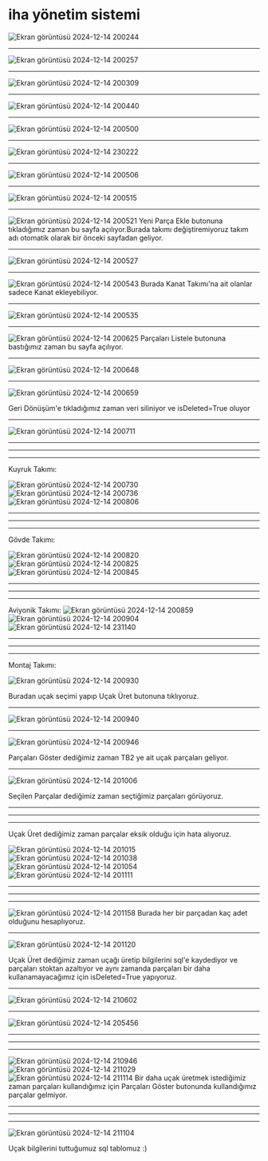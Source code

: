 # iha yönetim sistemi
![Ekran görüntüsü 2024-12-14 200244](https://github.com/user-attachments/assets/772dc5a2-81d2-4e7f-9522-441b0271a57e)
<hr>

![Ekran görüntüsü 2024-12-14 200257](https://github.com/user-attachments/assets/2aa16ec6-7c4b-4983-bb75-6e0f0e813566)
<hr>

![Ekran görüntüsü 2024-12-14 200309](https://github.com/user-attachments/assets/abd6dd0d-746c-47dd-be3f-3146cd64fec5)
<hr>

![Ekran görüntüsü 2024-12-14 200440](https://github.com/user-attachments/assets/03167acc-98bf-49f7-aad3-21a7a8b6fb2c)
<hr>

![Ekran görüntüsü 2024-12-14 200500](https://github.com/user-attachments/assets/09c6ac6e-34d2-496c-9796-858ba6e4328f)
<hr>

![Ekran görüntüsü 2024-12-14 230222](https://github.com/user-attachments/assets/8ebd3321-f113-458f-b33f-a3da42749628)
<hr>

![Ekran görüntüsü 2024-12-14 200506](https://github.com/user-attachments/assets/db23c517-ab1c-45d7-b09c-431c9d32dfb3)
<hr>

![Ekran görüntüsü 2024-12-14 200515](https://github.com/user-attachments/assets/4c4533b0-2db1-4533-b7d5-f3546704576c)
<hr>

![Ekran görüntüsü 2024-12-14 200521](https://github.com/user-attachments/assets/24556321-9263-4fe1-8731-c393dd646d51)
Yeni Parça Ekle butonuna tıkladığımız zaman bu sayfa açılıyor.Burada takımı değiştiremiyoruz takım adı otomatik olarak bir önceki sayfadan geliyor.
<hr>

![Ekran görüntüsü 2024-12-14 200527](https://github.com/user-attachments/assets/1301723e-2acc-4ff9-b292-239470a64ece)
<hr>

![Ekran görüntüsü 2024-12-14 200543](https://github.com/user-attachments/assets/fbdeba86-82aa-4a0e-b76f-0ef30dbcb1fc)
Burada Kanat Takımı'na ait olanlar sadece Kanat ekleyebiliyor.
<hr>

![Ekran görüntüsü 2024-12-14 200535](https://github.com/user-attachments/assets/50e3f41d-29f2-4ba2-8521-63e9c9e206f3)
<hr>

![Ekran görüntüsü 2024-12-14 200625](https://github.com/user-attachments/assets/047d02e5-d98d-4678-b852-7855ba749b5c)
Parçaları Listele butonuna bastığımız zaman bu sayfa açılıyor.
<hr>

![Ekran görüntüsü 2024-12-14 200648](https://github.com/user-attachments/assets/a5e175e3-64f7-4f65-83d9-ec3019b7f8dd)
<hr>

![Ekran görüntüsü 2024-12-14 200659](https://github.com/user-attachments/assets/d82b458f-4604-490c-977b-465bc1622ea2)

Geri Dönüşüm'e tıkladığımız zaman veri siliniyor ve isDeleted=True oluyor 
<hr>

![Ekran görüntüsü 2024-12-14 200711](https://github.com/user-attachments/assets/6f27a5fd-02b3-497c-a6c2-491d1e9c528a)
<hr><hr><hr>

Kuyruk Takımı: 

![Ekran görüntüsü 2024-12-14 200730](https://github.com/user-attachments/assets/d8691890-12be-40d7-bd4c-40ac8a9ee139)
![Ekran görüntüsü 2024-12-14 200736](https://github.com/user-attachments/assets/3e930faa-121a-4aa2-9f09-333538616969)
![Ekran görüntüsü 2024-12-14 200806](https://github.com/user-attachments/assets/09730a19-da25-4b83-8014-b12857d0dc83)
<hr><hr><hr>

Gövde Takımı:

![Ekran görüntüsü 2024-12-14 200820](https://github.com/user-attachments/assets/3ca037d6-c8b2-4235-9909-ad7ea4b3ab89)
![Ekran görüntüsü 2024-12-14 200825](https://github.com/user-attachments/assets/b3622f94-3cba-45d1-ba65-4282fcafede7)
![Ekran görüntüsü 2024-12-14 200845](https://github.com/user-attachments/assets/c79da436-7f68-4dc1-819c-7b7539373a8c)
<hr><hr><hr>

Aviyonik Takımı: 
![Ekran görüntüsü 2024-12-14 200859](https://github.com/user-attachments/assets/f1df2e0f-3a5f-4195-9327-0ed0a1468a16)
![Ekran görüntüsü 2024-12-14 200904](https://github.com/user-attachments/assets/b82371bb-25ef-401c-ab56-b0362adae7a3)
![Ekran görüntüsü 2024-12-14 231140](https://github.com/user-attachments/assets/7f844017-65af-4e86-954e-feb047573748)
<hr><hr><hr>

Montaj Takımı:

![Ekran görüntüsü 2024-12-14 200930](https://github.com/user-attachments/assets/a0f990c1-58f7-4570-9a67-e0c794eabd2e)

Buradan uçak seçimi yapıp Uçak Üret butonuna tıklıyoruz.
<hr>

![Ekran görüntüsü 2024-12-14 200940](https://github.com/user-attachments/assets/88826224-9d84-4789-bde9-4c48082381b4)
<hr>

![Ekran görüntüsü 2024-12-14 200946](https://github.com/user-attachments/assets/a6919501-1f99-4aee-a7d9-4959aa8f6721)

Parçaları Göster dediğimiz zaman TB2 ye ait uçak parçaları geliyor.
<hr>

![Ekran görüntüsü 2024-12-14 201006](https://github.com/user-attachments/assets/d71ebd32-8980-44bf-85d1-bf439bad49e7)

Seçilen Parçalar dediğimiz zaman seçtiğimiz parçaları görüyoruz.
<hr><hr><hr>

Uçak Üret dediğimiz zaman parçalar eksik olduğu için hata alıyoruz.

![Ekran görüntüsü 2024-12-14 201015](https://github.com/user-attachments/assets/afdaf39c-c654-4800-8688-5404b7617553)
![Ekran görüntüsü 2024-12-14 201038](https://github.com/user-attachments/assets/48b02876-aaea-416f-9b36-fe9674e87112)
![Ekran görüntüsü 2024-12-14 201054](https://github.com/user-attachments/assets/34f2993d-81c6-4d9e-90a5-c9312ed8d18d)
![Ekran görüntüsü 2024-12-14 201111](https://github.com/user-attachments/assets/c0cad11b-ea1f-4833-bc97-d325197d6242)
<hr><hr><hr>

![Ekran görüntüsü 2024-12-14 201158](https://github.com/user-attachments/assets/a6253803-c4c3-495b-acdd-4fc8a0d1a114)
Burada her bir parçadan kaç adet olduğunu hesaplıyoruz.
<hr>

![Ekran görüntüsü 2024-12-14 201120](https://github.com/user-attachments/assets/4d95dcb0-2bf4-4d09-9964-2bbdf2f6511a)

Uçak Üret dediğimiz zaman uçağı üretip bilgilerini sql'e kaydediyor ve parçaları stoktan azaltıyor ve aynı zamanda parçaları bir daha kullanamayacağımız için isDeleted=True yapıyoruz.
<hr>

![Ekran görüntüsü 2024-12-14 210602](https://github.com/user-attachments/assets/a539173a-ae68-40b6-a361-38cc06632550)
<hr>

![Ekran görüntüsü 2024-12-14 205456](https://github.com/user-attachments/assets/3015621d-894b-4113-b8a2-a319f06fa83c)
<hr><hr><hr>

![Ekran görüntüsü 2024-12-14 210946](https://github.com/user-attachments/assets/ee51c460-e3d8-4511-abaf-3839b0e12c7b)
![Ekran görüntüsü 2024-12-14 211029](https://github.com/user-attachments/assets/71cad6a3-396a-4dea-9a60-87c5aa901cc6)
![Ekran görüntüsü 2024-12-14 211114](https://github.com/user-attachments/assets/c1f42f51-1f6d-45ba-b84e-5931e34c2b09)
Bir daha uçak üretmek istediğimiz zaman parçaları kullandığımız için Parçaları Göster butonunda kullandığımız parçalar gelmiyor.

<hr><hr><hr>

![Ekran görüntüsü 2024-12-14 211104](https://github.com/user-attachments/assets/8f2987a4-088a-419a-a0bd-0051972721bc)

Uçak bilgilerini tuttuğumuz sql tablomuz :) 





































